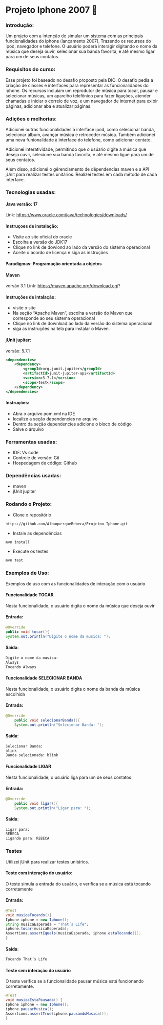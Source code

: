 # Projeto Iphone 2007 📱

### Introdução: 
Um projeto com a intenção de simular um sistema com as principais funcionalidades do iphone (lançamento 2007), Trazendo os recursos do ipod,
navegador e telefone. O usuário poderá interagir digitando o nome da música que deseja ouvir, selecionar sua banda favorita, e até mesmo ligar 
para um de seus contatos. 

### Requisitos do curso: 
Esse projeto foi baseado no desafio proposto pela DIO. O desafio pedia a criação de classes e interfaces para representar as funcionalidades
do iphone. Os recursos incluíam um reprodutor de música para tocar, pausar e selecionar músicas, um aparelho telefônico para fazer ligações, 
atender chamadas e iniciar o correio de voz, e um navegador de internet para exibir páginas, adicionar aba e atualizar páginas. 

### Adições e melhorias: 
Adicionei outras funcionalidades à interface ipod, como selecionar banda, selecionar álbum, avançar música e retroceder música.
Também adicionei uma nova funionalidade à interface do telefone, como adicionar contato.


Adicionei interatividade, permitindo que o usúario digite a música que deseja ouvir, selecione sua banda favorita, e até mesmo 
ligue para um de seus contatos. 

Além disso, adicionei o gêrenciamento de dêpendencias maven e a API jUnit para realizar testes unitários. Realizei testes em cada método
de cada interface. 

### Tecnologias usadas: 
#### Java versão: 17
Link: https://www.oracle.com/java/technologies/downloads/
#### Instruçoes de instalação: 
- Visite ao site oficial do oracle
- Escolha a versão do JDK17
- Clique no link de dowlond ao lado da versão do sistema operacional
- Aceite o acordo de licença e siga as instruções

#### Paradigmas: Programação orientada a objetos

 #### Maven
 versão 3.1
 Link: https://maven.apache.org/download.cgi?
 #### Instruções de intalação: 
 - visite o site
 - Na seção “Apache Maven”, escolha a versão do Maven que corresponde ao seu sistema operacional
 - Clique no link de download ao lado da versão do sistema operacional
 - siga as instruções na tela para instalar o Maven.
  
 
 #### jUnit jupiter:  
 versão: 5.7.1


```xml
<dependencies>
    <dependency>
        <groupId>org.junit.jupiter</groupId>
        <artifactId>junit-jupiter-api</artifactId>
        <version>5.7.1</version>
        <scope>test</scope>
    </dependency>
</dependencies>
```


#### Instruções: 
- Abra o arquivo pom.xml na IDE
- localize a seção dependencies no arquivo
- Dentro da seção dependencies adicione o bloco de código
- Salve o arquivo
 
### Ferramentas usadas: 
- IDE: Vs code 
- Controle de versão: Git
- Hospedagem de código: Github

### Dependências usadas: 
- maven 
- jUnit jupiter

### Rodando o Projeto: 
- Clone o repositório
 ```bash
https://github.com/AlbuquerqueRebeca/Projetoo-Iphone.git  
 ```
- Instale as dependências
```bash
mvn install
```
- Execute os testes
```bash
mvn test
```
### Exemplos de Uso: 
Exemplos de uso com as funcionalidades de interação com o usuário

#### Funcionalidade TOCAR
Nesta funcionalidade, o usuário digita o nome da música que deseja ouvir 

#### Entrada: 
```java
@Override
public void tocar(){   
System.out.println("Digite o nome da musica: ");
```
#### Saída: 
```bash
Digite o nome da musica: 
Always
Tocando Always
```
#### Funcionalidade SELECIONAR BANDA
Nesta funcionalidade, o usuário digita o nome da banda da música escolhida

#### Entrada: 
```java
@Override
    public void selecionarBanda(){
    System.out.println("Selecionar Banda: ");
```

#### Saída: 
```bash
Selecionar Banda: 
blink
Banda selecionada: blink
```
#### Funcionalidade LIGAR
Nesta funcionalidade, o usuário liga para um de seus contatos.

#### Entrada: 
```java
@Override
    public void ligar(){
    System.out.println("Ligar para: ");
```

#### Saída:
```bash
Ligar para: 
REBECA
Ligando para: REBECA
```

### Testes 
Utilizei jUnit para realizar testes unitários. 

#### Teste com interação do usuário:
O teste simula a entrada do usuário, e verifica se a música está tocando corretamente

#### Entrada: 
```java
@Test
void musicaTocando(){
Iphone iphone = new Iphone(); 
String musicaEsperada = "That´s Life"; 
iphone.tocar(musicaEsperada);
Assertions.assertEquals(musicaEsperada, iphone.estaTocando());
}
```
#### Saída: 
```bash
Tocando That´s Life
```
#### Teste sem interação do usuário
O teste verifica se a funcionalidade pausar música está funcionando corretamente.

```java
@Test
void musicaEstaPausada() {
Iphone iphone = new Iphone();
iphone.pausarMusica(); 
Assertions.assertTrue(iphone.pausandoMusica());
}
```











